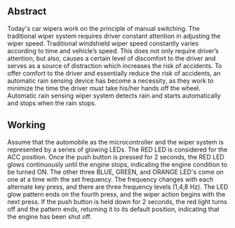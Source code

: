 ## Abstract
Today's car wipers work on the principle of manual switching. The traditional wiper system requires driver constant attention in adjusting the wiper speed. Traditional windshield wiper speed constantly varies according to time and vehicle’s speed. This does not only require driver’s attention, but also, causes a certain level of discomfort to the driver and serves as a source of distraction which increases the risk of accidents. To offer comfort to the driver and essentially reduce the risk of accidents, an automatic rain sensing device has become a necessity, as they work to minimize the time the driver must take his/her hands off the wheel. Automatic rain sensing wiper system detects rain and starts automatically and stops when the rain stops. 
## Working
Assume that the automobile as the microcontroller and the wiper system is represented by a series of glowing LEDs.
The RED LED is considered for the ACC position.
Once the push button is pressed for 2 seconds, the RED LED glows continuously until the engine stops, indicating the engine condition to be turned ON. The other three BLUE, GREEN, and ORANGE LED's come on one at a time with the set frequency.
The frequency changes with each alternate key press, and there are three frequency levels (1,4,8 Hz).
The LED glow pattern ends on the fourth press, and the wiper action begins with the next press. If the push button is held down for 2 seconds, the red light turns off and the pattern ends, returning it to its default position, indicating that the engine has been shut off.

